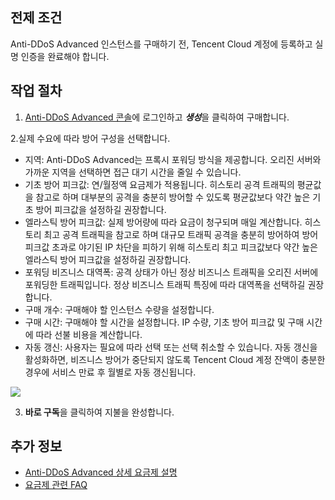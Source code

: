 [//]: # (chinagitpath:XXXXX)

## 전제 조건

Anti-DDoS Advanced 인스턴스를 구매하기 전, Tencent Cloud 계정에 등록하고 실명 인증을 완료해야 합니다.

## 작업 절차
1. [Anti-DDoS Advanced 콘솔](https://console.cloud.tencent.com/dayu/bgpip)에 로그인하고 ***생성***을 클릭하여 구매합니다.

2.실제 수요에 따라 방어 구성을 선택합니다.
 - 지역: Anti-DDoS Advanced는 프록시 포워딩 방식을 제공합니다. 오리진 서버와 가까운 지역을 선택하면 접근 대기 시간을 줄일 수 있습니다.
 - 기초 방어 피크값: 연/월정액 요금제가 적용됩니다. 히스토리 공격 트래픽의 평균값을 참고로 하며 대부분의 공격을 충분히 방어할 수 있도록 평균값보다 약간 높은 기초 방어 피크값을 설정하길 권장합니다.
 - 엘라스틱 방어 피크값: 실제 방어량에 따라 요금이 청구되며 매일 계산합니다. 히스토리 최고 공격 트래픽을 참고로 하며 대규모 트래픽 공격을 충분히 방어하여 방어 피크값 초과로 야기된 IP 차단을 피하기 위해 히스토리 최고 피크값보다 약간 높은 엘라스틱 방어 피크값을 설정하길 권장합니다.
 - 포워딩 비즈니스 대역폭: 공격 상태가 아닌 정상 비즈니스 트래픽을 오리진 서버에 포워딩한 트래픽입니다. 정상 비즈니스 트래픽 특징에 따라 대역폭을 선택하길 권장합니다.
 - 구매 개수: 구매해야 할 인스턴스 수량을 설정합니다.
 - 구매 시간: 구매해야 할 시간을 설정합니다. IP 수량, 기초 방어 피크값 및 구매 시간에 따라 선불 비용을 계산합니다.
 - 자동 갱신: 사용자는 필요에 따라 선택 또는 선택 취소할 수 있습니다. 자동 갱신을 활성화하면, 비즈니스 방어가 중단되지 않도록 Tencent Cloud 계정 잔액이 충분한 경우에 서비스 만료 후 월별로 자동 갱신됩니다.

 ![](https://main.qcloudimg.com/raw/51bc6f38505956e06133aa5db64c7dcd.png)

3. **바로 구독**을 클릭하여 지불을 완성합니다.

## 추가 정보

- [Anti-DDoS Advanced 상세 요금제 설명](https://cloud.tencent.com/document/product/1014/31100)
- [요금제 관련 FAQ](https://cloud.tencent.com/document/product/1014/31140)

